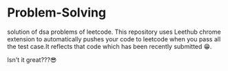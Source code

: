 # Problem-Solving
solution of dsa problems of  leetcode.
This repository uses Leethub chrome extension to automatically pushes your code to leetcode when you pass all the test case.It reflects that code which has been recently submitted 😁.

Isn't it great???😎

